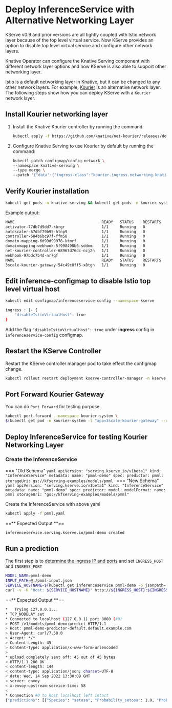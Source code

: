 # Deploy InferenceService with Alternative Networking Layer

KServe v0.9 and prior versions are all tightly coupled with Istio network layer because of the top level virtual service.
Now KServe provides an option to disable top level virtual service and configure other network layers.

Knative Operator can configure the Knative Serving component with different network layer options and now KServe is also able to support other networking layer.

Istio is a default networking layer in Knative, but it can be changed to any other network layers.
For example, [Kourier](https://developers.redhat.com/blog/2020/06/30/kourier-a-lightweight-knative-serving-ingress) is an alternative network layer.
The following steps show how you can deploy KServe with a `Kourier` network layer.


## Install Kourier networking layer

1. Install the Knative Kourier controller by running the command:

    ```bash
    kubectl apply -f https://github.com/knative/net-kourier/releases/download/${KNATIVE_VERSION}/kourier.yaml
    ```

2. Configure Knative Serving to use Kourier by default by running the command:

    ```bash
    kubectl patch configmap/config-network \
    --namespace knative-serving \
    --type merge \
    --patch '{"data":{"ingress-class":"kourier.ingress.networking.knative.dev"}}'
    ```

## Verify Kourier installation

```bash
kubectl get pods -n knative-serving && kubectl get pods -n kourier-system
```

Example output:

```bash
NAME                                      READY   STATUS    RESTARTS   AGE
activator-77db7d9dd7-kbrgr                1/1     Running   0          10m
autoscaler-67dbf79b95-htnp9               1/1     Running   0          10m
controller-684b6bc97f-ffm58               1/1     Running   0          10m
domain-mapping-6d99d99978-ktmrf           1/1     Running   0          10m
domainmapping-webhook-5f998498b6-sddnm    1/1     Running   0          10m
net-kourier-controller-68967d76dc-ncj2n   1/1     Running   0          10m
webhook-97bdc7b4d-nr7qf                   1/1     Running   0          10m
NAME                                      READY   STATUS    RESTARTS   AGE
3scale-kourier-gateway-54c49c8ff5-x8tgn   1/1     Running   0          10m
```

## Edit inference-configmap to disable Istio top level virtual host

```bash
kubectl edit configmap/inferenceservice-config --namespace kserve

ingress : |- {
    "disableIstioVirtualHost": true
}
```

Add the flag `"disableIstioVirtualHost": true` under **ingress** config in `inferenceservice-config` configmap.

## Restart the KServe Controller

Restart the KServe controller manager pod to take effect the configmap change.

```bash
kubectl rollout restart deployment kserve-controller-manager -n kserve
```

## Port Forward Kourier Gateway

You can do `Port Forward` for testing purpose.

```bash
kubectl port-forward --namespace kourier-system \
$(kubectl get pod -n kourier-system -l "app=3scale-kourier-gateway" --output=jsonpath="{.items[0].metadata.name}") 8080:8080
```

## Deploy InferenceService for testing Kourier Networking Layer

### Create the InferenceService

=== "Old Schema"
    ```yaml
    apiVersion: "serving.kserve.io/v1beta1"
    kind: "InferenceService"
    metadata:
      name: "pmml-demo"
    spec:
      predictor:
        pmml:
          storageUri: gs://kfserving-examples/models/pmml
    ```
=== "New Schema"
    ```yaml
    apiVersion: "serving.kserve.io/v1beta1"
    kind: "InferenceService"
    metadata:
      name: "pmml-demo"
    spec:
      predictor:
        model:
          modelFormat:
            name: pmml
          storageUri: "gs://kfserving-examples/models/pmml"
    ```

Create the InferenceService with above yaml

```bash
kubectl apply -f pmml.yaml
```

==** Expected Output **==

```bash
inferenceservice.serving.kserve.io/pmml-demo created
```
## Run a prediction

The first step is to [determine the ingress IP and ports](../../get_started/first_isvc.md#4-determine-the-ingress-ip-and-ports) and set `INGRESS_HOST` and `INGRESS_PORT`

```bash
MODEL_NAME=pmml-demo
INPUT_PATH=@./pmml-input.json
SERVICE_HOSTNAME=$(kubectl get inferenceservice pmml-demo -o jsonpath='{.status.url}' | cut -d "/" -f 3)
curl -v -H "Host: ${SERVICE_HOSTNAME}" http://${INGRESS_HOST}:${INGRESS_PORT}/v1/models/$MODEL_NAME:predict -d $INPUT_PATH
```

==** Expected Output **==

```bash
*   Trying 127.0.0.1...
* TCP_NODELAY set
* Connected to localhost (127.0.0.1) port 8080 (#0)
> POST /v1/models/pmml-demo:predict HTTP/1.1
> Host: pmml-demo-predictor-default.default.example.com
> User-Agent: curl/7.58.0
> Accept: */*
> Content-Length: 45
> Content-Type: application/x-www-form-urlencoded
> 
* upload completely sent off: 45 out of 45 bytes
< HTTP/1.1 200 OK
< content-length: 144
< content-type: application/json; charset=UTF-8
< date: Wed, 14 Sep 2022 13:30:09 GMT
< server: envoy
< x-envoy-upstream-service-time: 58
< 
* Connection #0 to host localhost left intact
{"predictions": [{"Species": "setosa", "Probability_setosa": 1.0, "Probability_versicolor": 0.0, "Probability_virginica": 0.0, "Node_Id": "2"}]}
```
